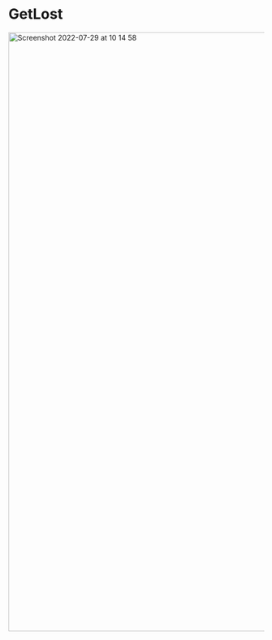 # GetLost


<img width="1180" alt="Screenshot 2022-07-29 at 10 14 58" src="https://user-images.githubusercontent.com/92628355/181715563-1765ac52-694d-4249-ba82-eb421098e9de.png">

